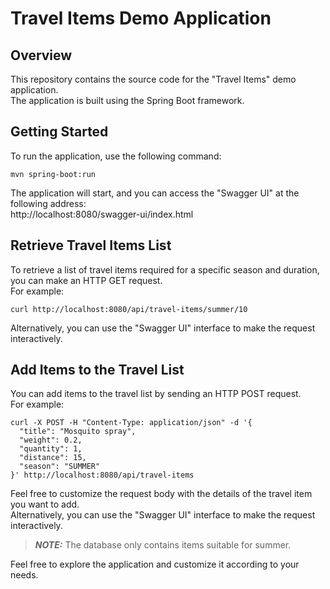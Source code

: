 # **Travel Items Demo Application**

## Overview
This repository contains the source code for the "Travel Items" demo application.  
The application is built using the Spring Boot framework.

## Getting Started
To run the application, use the following command:
``` batch
mvn spring-boot:run
```

The application will start, and you can access the "Swagger UI" at the following address:   
http://localhost:8080/swagger-ui/index.html   

## Retrieve Travel Items List

To retrieve a list of travel items required for a specific season and duration, you can make an HTTP GET request.    
For example:
``` batch
curl http://localhost:8080/api/travel-items/summer/10
```

Alternatively, you can use the "Swagger UI" interface to make the request interactively.

## Add Items to the Travel List
You can add items to the travel list by sending an HTTP POST request.  
For example:
``` batch
curl -X POST -H "Content-Type: application/json" -d '{
  "title": "Mosquito spray",
  "weight": 0.2,
  "quantity": 1,
  "distance": 15,
  "season": "SUMMER"
}' http://localhost:8080/api/travel-items
```

Feel free to customize the request body with the details of the travel item you want to add.  
Alternatively, you can use the "Swagger UI" interface to make the request interactively.
  
> **_NOTE:_**  The database only contains items suitable for summer.
  
Feel free to explore the application and customize it according to your needs.
